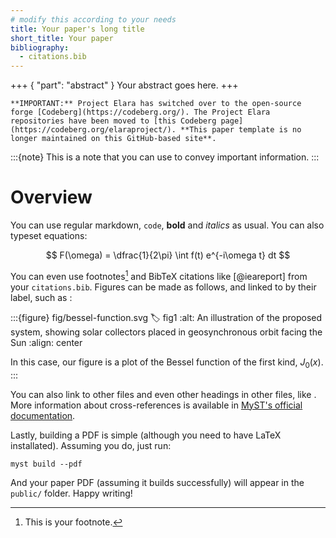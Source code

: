 ```yaml
---
# modify this according to your needs
title: Your paper's long title
short_title: Your paper
bibliography:
  - citations.bib
---
```


+++ { "part": "abstract" }
Your abstract goes here.
+++

```{warning}
**IMPORTANT:** Project Elara has switched over to the open-source forge [Codeberg](https://codeberg.org/). The Project Elara repositories have been moved to [this Codeberg page](https://codeberg.org/elaraproject/). **This paper template is no longer maintained on this GitHub-based site**.
```

:::{note}
This is a note that you can use to convey important information.
:::

# Overview

You can use regular markdown, `code`, **bold** and _italics_ as usual. You can also typeset equations:

$$
F(\omega) = \dfrac{1}{2\pi} \int f(t) e^{-i\omega t} dt
$$

You can even use footnotes[^1] and BibTeX citations like [@ieareport] from your `citations.bib`. Figures can be made as follows, and linked to by their label, such as [](#fig1):

:::{figure} fig/bessel-function.svg
:label: fig1
:alt: An illustration of the proposed system, showing solar collectors placed in geosynchronous orbit facing the Sun
:align: center

In this case, our figure is a plot of the Bessel function of the first kind, $J_0(x)$.
:::

You can also link to other files and even other headings in other files, like [](#appendix). More information about cross-references is available in [MyST's official documentation](https://mystmd.org/guide/cross-references).

Lastly, building a PDF is simple (although you need to have LaTeX installated). Assuming you do, just run:

```
myst build --pdf
```

And your paper PDF (assuming it builds successfully) will appear in the `public/` folder. Happy writing!

[^1]: This is your footnote.

